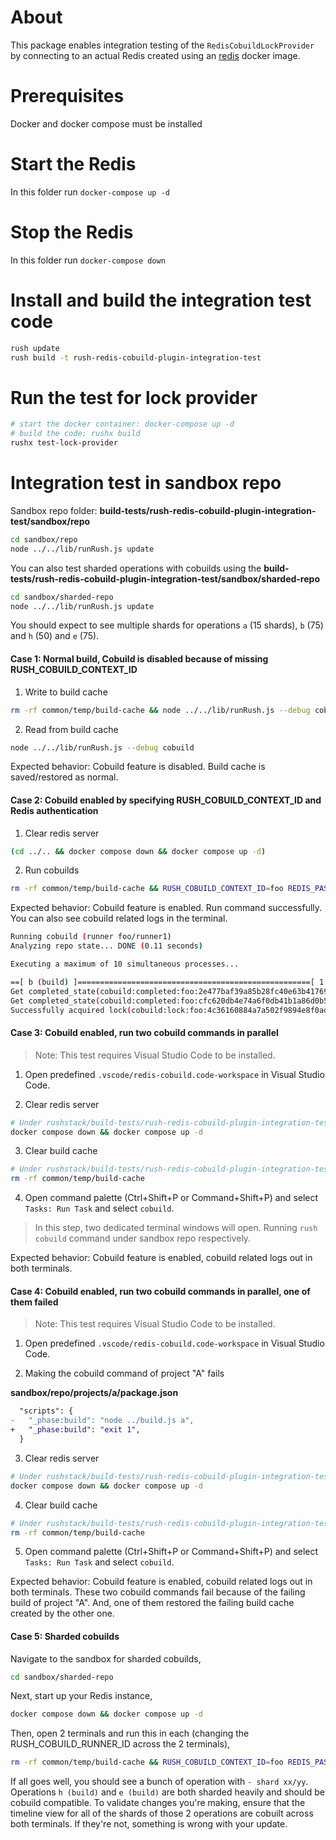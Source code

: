 # About

This package enables integration testing of the `RedisCobuildLockProvider` by connecting to an actual Redis created using an [redis](https://hub.docker.com/_/redis) docker image.

# Prerequisites

Docker and docker compose must be installed

# Start the Redis

In this folder run `docker-compose up -d`

# Stop the Redis

In this folder run `docker-compose down`

# Install and build the integration test code

```sh
rush update
rush build -t rush-redis-cobuild-plugin-integration-test
```

# Run the test for lock provider

```sh
# start the docker container: docker-compose up -d
# build the code: rushx build
rushx test-lock-provider
```

# Integration test in sandbox repo

Sandbox repo folder: **build-tests/rush-redis-cobuild-plugin-integration-test/sandbox/repo**

```sh
cd sandbox/repo
node ../../lib/runRush.js update
```

You can also test sharded operations with cobuilds using the **build-tests/rush-redis-cobuild-plugin-integration-test/sandbox/sharded-repo**
```sh
cd sandbox/sharded-repo
node ../../lib/runRush.js update
```
You should expect to see multiple shards for operations `a` (15 shards), `b` (75) and `h` (50) and `e` (75).

#### Case 1: Normal build, Cobuild is disabled because of missing RUSH_COBUILD_CONTEXT_ID

1. Write to build cache

```sh
rm -rf common/temp/build-cache && node ../../lib/runRush.js --debug cobuild
```

2. Read from build cache

```sh
node ../../lib/runRush.js --debug cobuild
```

Expected behavior: Cobuild feature is disabled. Build cache is saved/restored as normal.

#### Case 2: Cobuild enabled by specifying RUSH_COBUILD_CONTEXT_ID and Redis authentication

1. Clear redis server

```sh
(cd ../.. && docker compose down && docker compose up -d)
```

2. Run cobuilds

```sh
rm -rf common/temp/build-cache && RUSH_COBUILD_CONTEXT_ID=foo REDIS_PASS=redis123 RUSH_COBUILD_RUNNER_ID=runner1 node ../../lib/runRush.js --debug cobuild
```

Expected behavior: Cobuild feature is enabled. Run command successfully.
You can also see cobuild related logs in the terminal.

```sh
Running cobuild (runner foo/runner1)
Analyzing repo state... DONE (0.11 seconds)

Executing a maximum of 10 simultaneous processes...

==[ b (build) ]====================================================[ 1 of 9 ]==
Get completed_state(cobuild:completed:foo:2e477baf39a85b28fc40e63b417692fe8afcc023)_package(b)_phase(_phase:build): SUCCESS;2e477baf39a85b28fc40e63b417692fe8afcc023
Get completed_state(cobuild:completed:foo:cfc620db4e74a6f0db41b1a86d0b5402966b97f3)_package(a)_phase(_phase:build): SUCCESS;cfc620db4e74a6f0db41b1a86d0b5402966b97f3
Successfully acquired lock(cobuild:lock:foo:4c36160884a7a502f9894e8f0adae05c45c8cc4b)_package(b)_phase(_phase:build) to runner(runner1) and it expires in 30s
```

#### Case 3: Cobuild enabled, run two cobuild commands in parallel

> Note: This test requires Visual Studio Code to be installed.

1. Open predefined `.vscode/redis-cobuild.code-workspace` in Visual Studio Code.

2. Clear redis server

```sh
# Under rushstack/build-tests/rush-redis-cobuild-plugin-integration-test
docker compose down && docker compose up -d
```

3. Clear build cache

```sh
# Under rushstack/build-tests/rush-redis-cobuild-plugin-integration-test/sandbox/repo
rm -rf common/temp/build-cache
```

4. Open command palette (Ctrl+Shift+P or Command+Shift+P) and select `Tasks: Run Task` and select `cobuild`.

> In this step, two dedicated terminal windows will open. Running `rush cobuild` command under sandbox repo respectively.

Expected behavior: Cobuild feature is enabled, cobuild related logs out in both terminals.

#### Case 4: Cobuild enabled, run two cobuild commands in parallel, one of them failed

> Note: This test requires Visual Studio Code to be installed.

1. Open predefined `.vscode/redis-cobuild.code-workspace` in Visual Studio Code.

2. Making the cobuild command of project "A" fails

**sandbox/repo/projects/a/package.json**

```diff
  "scripts": {
-   "_phase:build": "node ../build.js a",
+   "_phase:build": "exit 1",
  }
```

3. Clear redis server

```sh
# Under rushstack/build-tests/rush-redis-cobuild-plugin-integration-test
docker compose down && docker compose up -d
```

4. Clear build cache

```sh
# Under rushstack/build-tests/rush-redis-cobuild-plugin-integration-test/sandbox/repo
rm -rf common/temp/build-cache
```

5. Open command palette (Ctrl+Shift+P or Command+Shift+P) and select `Tasks: Run Task` and select `cobuild`.

Expected behavior: Cobuild feature is enabled, cobuild related logs out in both terminals. These two cobuild commands fail because of the failing build of project "A". And, one of them restored the failing build cache created by the other one.

#### Case 5: Sharded cobuilds
Navigate to the sandbox for sharded cobuilds,
```sh
cd sandbox/sharded-repo
```

Next, start up your Redis instance,
```sh
docker compose down && docker compose up -d
```

Then, open 2 terminals and run this in each (changing the RUSH_COBUILD_RUNNER_ID across the 2 terminals),
```sh
rm -rf common/temp/build-cache && RUSH_COBUILD_CONTEXT_ID=foo REDIS_PASS=redis123 RUSH_COBUILD_RUNNER_ID=runner1 RUSH_COBUILD_ORCHESTRATION_ONLY_ALLOWED=1 node ../../lib/runRush.js cobuild -p 10 --timeline
```

If all goes well, you should see a bunch of operation with `- shard xx/yy`. Operations `h (build)` and `e (build)` are both sharded heavily and should be cobuild compatible. To validate changes you're making, ensure that the timeline view for all of the shards of those 2 operations are cobuilt across both terminals. If they're not, something is wrong with your update.